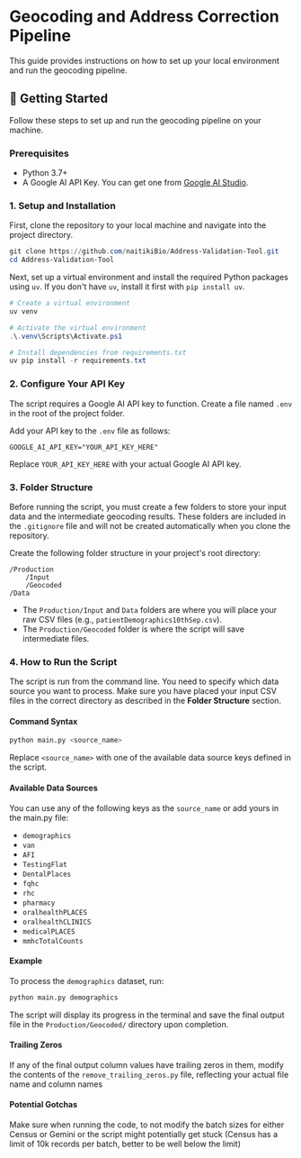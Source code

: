 # Geocoding and Address Correction Pipeline

This guide provides instructions on how to set up your local environment and run the geocoding pipeline.

## 🚀 Getting Started

Follow these steps to set up and run the geocoding pipeline on your machine.

### Prerequisites

- Python 3.7+
- A Google AI API Key. You can get one from [Google AI Studio](https://aistudio.google.com/app/apikey).

### 1. Setup and Installation

First, clone the repository to your local machine and navigate into the project directory.

```powershell
git clone https://github.com/naitikiBio/Address-Validation-Tool.git
cd Address-Validation-Tool
```

Next, set up a virtual environment and install the required Python packages using `uv`. If you don't have `uv`, install it first with `pip install uv`.

```powershell
# Create a virtual environment
uv venv

# Activate the virtual environment
.\.venv\Scripts\Activate.ps1

# Install dependencies from requirements.txt
uv pip install -r requirements.txt
```

### 2. Configure Your API Key

The script requires a Google AI API key to function. Create a file named `.env` in the root of the project folder.

Add your API key to the `.env` file as follows:

```
GOOGLE_AI_API_KEY="YOUR_API_KEY_HERE"
```

Replace `YOUR_API_KEY_HERE` with your actual Google AI API key.

### 3. Folder Structure

Before running the script, you must create a few folders to store your input data and the intermediate geocoding results. These folders are included in the `.gitignore` file and will not be created automatically when you clone the repository.

Create the following folder structure in your project's root directory:

```
/Production
    /Input
    /Geocoded
/Data
```

- The `Production/Input` and `Data` folders are where you will place your raw CSV files (e.g., `patientDemographics10thSep.csv`).
- The `Production/Geocoded` folder is where the script will save intermediate files.

### 4. How to Run the Script

The script is run from the command line. You need to specify which data source you want to process. Make sure you have placed your input CSV files in the correct directory as described in the **Folder Structure** section.

#### Command Syntax
```bash
python main.py <source_name>
```

Replace `<source_name>` with one of the available data source keys defined in the script.

#### Available Data Sources
You can use any of the following keys as the `source_name` or add yours in the main.py file:
- `demographics`
- `van`
- `AFI`
- `TestingFlat`
- `DentalPlaces`
- `fqhc`
- `rhc`
- `pharmacy`
- `oralhealthPLACES`
- `oralhealthCLINICS`
- `medicalPLACES`
- `mmhcTotalCounts`

#### Example
To process the `demographics` dataset, run:
```bash
python main.py demographics
```

The script will display its progress in the terminal and save the final output file in the `Production/Geocoded/` directory upon completion.

#### Trailing Zeros
If any of the final output column values have trailing zeros in them, modify the contents of the `remove_trailing_zeros.py` file, reflecting your actual file name and column names

#### Potential Gotchas
Make sure when running the code, to not modify the batch sizes for either Census or Gemini or the script might potentially get stuck (Census has a limit of 10k records per batch, better to be well below the limit)

